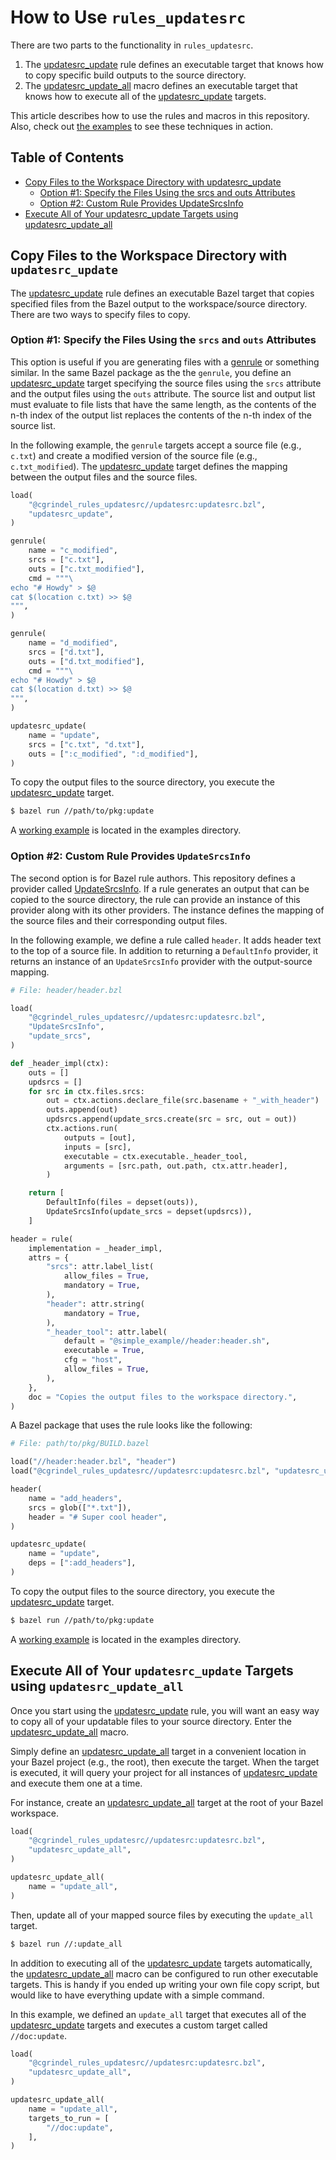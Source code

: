 # How to Use `rules_updatesrc`

There are two parts to the functionality in `rules_updatesrc`.
1. The [updatesrc_update](/doc/rules_and_macros_overview.md#updatesrc_update) rule defines an
   executable target that knows how to copy specific build outputs to the source directory. 
2. The [updatesrc_update_all](/doc/rules_and_macros_overview.md#updatesrc_update_all) macro defines
   an executable target that knows how to execute all of the
   [updatesrc_update](/doc/rules_and_macros_overview.md#updatesrc_update) targets.

This article describes how to use the rules and macros in this repository. Also,
check out [the examples](/examples) to see these techniques in action.

## Table of Contents

* [Copy Files to the Workspace Directory with updatesrc\_update](#copy-files-to-the-workspace-directory-with-updatesrc_update)
  * [Option \#1: Specify the Files Using the srcs and outs Attributes](#option-1-specify-the-files-using-the-srcs-and-outs-attributes)
  * [Option \#2: Custom Rule Provides UpdateSrcsInfo](#option-2-custom-rule-provides-updatesrcsinfo)
* [Execute All of Your updatesrc\_update Targets using updatesrc\_update\_all](#execute-all-of-your-updatesrc_update-targets-using-updatesrc_update_all)

## Copy Files to the Workspace Directory with `updatesrc_update`

The [updatesrc_update](/doc/rules_and_macros_overview.md#updatesrc_update) rule defines an
executable Bazel target that copies specified files from the Bazel output to the workspace/source
directory. There are two ways to specify files to copy. 

### Option #1: Specify the Files Using the `srcs` and `outs` Attributes

This option is useful if you are generating files with a
[genrule](https://docs.bazel.build/versions/main/be/general.html#genrule) or something similar. In
the same Bazel package as the the `genrule`, you define an
[updatesrc_update](/doc/rules_and_macros_overview.md#updatesrc_update) target specifying the source
files using the `srcs` attribute and the output files using the `outs` attribute.  The source list
and output list must evaluate to file lists that have the same length, as the contents of the n-th
index of the output list replaces the contents of the n-th index of the source list.

In the following example, the `genrule` targets accept a source file (e.g., `c.txt`) and create a
modified version of the source file (e.g., `c.txt_modified`). The
[updatesrc_update](/doc/rules_and_macros_overview.md#updatesrc_update) target defines the mapping
between the output files and the source files.

```python
load(
    "@cgrindel_rules_updatesrc//updatesrc:updatesrc.bzl",
    "updatesrc_update",
)

genrule(
    name = "c_modified",
    srcs = ["c.txt"],
    outs = ["c.txt_modified"],
    cmd = """\
echo "# Howdy" > $@
cat $(location c.txt) >> $@
""",
)

genrule(
    name = "d_modified",
    srcs = ["d.txt"],
    outs = ["d.txt_modified"],
    cmd = """\
echo "# Howdy" > $@
cat $(location d.txt) >> $@
""",
)

updatesrc_update(
    name = "update",
    srcs = ["c.txt", "d.txt"],
    outs = [":c_modified", ":d_modified"],
)
```

To copy the output files to the source directory, you execute the
[updatesrc_update](/doc/rules_and_macros_overview.md#updatesrc_update) target.

```sh
$ bazel run //path/to/pkg:update
```

A [working example](/examples/simple/srcs/Bar/BUILD.bazel) is located in the examples directory.

### Option #2: Custom Rule Provides `UpdateSrcsInfo`

The second option is for Bazel rule authors. This repository defines a provider called
[UpdateSrcsInfo](/doc/providers_overview.md#UpdateSrcsInfo). If a rule generates an output that can
be copied to the source directory, the rule can provide an instance of this provider along with its
other providers. The instance defines the mapping of the source files and their corresponding output
files.

In the following example, we define a rule called `header`. It adds header text to the top of a
source file. In addition to returning a `DefaultInfo` provider, it returns an instance of an
`UpdateSrcsInfo` provider with the output-source mapping.

```python
# File: header/header.bzl

load(
    "@cgrindel_rules_updatesrc//updatesrc:updatesrc.bzl",
    "UpdateSrcsInfo",
    "update_srcs",
)

def _header_impl(ctx):
    outs = []
    updsrcs = []
    for src in ctx.files.srcs:
        out = ctx.actions.declare_file(src.basename + "_with_header")
        outs.append(out)
        updsrcs.append(update_srcs.create(src = src, out = out))
        ctx.actions.run(
            outputs = [out],
            inputs = [src],
            executable = ctx.executable._header_tool,
            arguments = [src.path, out.path, ctx.attr.header],
        )

    return [
        DefaultInfo(files = depset(outs)),
        UpdateSrcsInfo(update_srcs = depset(updsrcs)),
    ]

header = rule(
    implementation = _header_impl,
    attrs = {
        "srcs": attr.label_list(
            allow_files = True,
            mandatory = True,
        ),
        "header": attr.string(
            mandatory = True,
        ),
        "_header_tool": attr.label(
            default = "@simple_example//header:header.sh",
            executable = True,
            cfg = "host",
            allow_files = True,
        ),
    },
    doc = "Copies the output files to the workspace directory.",
)
```

A Bazel package that uses the rule looks like the following:

```python
# File: path/to/pkg/BUILD.bazel

load("//header:header.bzl", "header")
load("@cgrindel_rules_updatesrc//updatesrc:updatesrc.bzl", "updatesrc_update")

header(
    name = "add_headers",
    srcs = glob(["*.txt"]),
    header = "# Super cool header",
)

updatesrc_update(
    name = "update",
    deps = [":add_headers"],
)
```

To copy the output files to the source directory, you execute the
[updatesrc_update](/doc/rules_and_macros_overview.md#updatesrc_update) target.

```sh
$ bazel run //path/to/pkg:update
```

A [working example](/examples/simple/srcs/Foo/BUILD.bazel) is located in the examples directory.

## Execute All of Your `updatesrc_update` Targets using `updatesrc_update_all`

Once you start using the [updatesrc_update](/doc/rules_and_macros_overview.md#updatesrc_update) rule,
you will want an easy way to copy all of your updatable files to your source directory. Enter the
[updatesrc_update_all](/doc/rules_and_macros_overview.md#updatesrc_update_all) macro.

Simply define an [updatesrc_update_all](/doc/rules_and_macros_overview.md#updatesrc_update_all)
target in a convenient location in your Bazel project (e.g., the root), then execute the target.
When the target is executed, it will query your project for all instances of
[updatesrc_update](/doc/rules_and_macros_overview.md#updatesrc_update) and execute them one at a
time.

For instance, create an
[updatesrc_update_all](/doc/rules_and_macros_overview.md#updatesrc_update_all) target at the root of
your Bazel workspace.

```python
load(
    "@cgrindel_rules_updatesrc//updatesrc:updatesrc.bzl",
    "updatesrc_update_all",
)

updatesrc_update_all(
    name = "update_all",
)
```

Then, update all of your mapped source files by executing the `update_all` target.

```sh
$ bazel run //:update_all
```

In addition to executing all of the
[updatesrc_update](/doc/rules_and_macros_overview.md#updatesrc_update) targets automatically, the
[updatesrc_update_all](/doc/rules_and_macros_overview.md#updatesrc_update_all) macro can be
configured to run other executable targets. This is handy if you ended up writing your own file
copy script, but would like to have everything update with a simple command.

In this example, we defined an `update_all` target that executes all of the
[updatesrc_update](/doc/rules_and_macros_overview.md#updatesrc_update) targets and executes a custom
target called `//doc:update`.

```python
load(
    "@cgrindel_rules_updatesrc//updatesrc:updatesrc.bzl",
    "updatesrc_update_all",
)

updatesrc_update_all(
    name = "update_all",
    targets_to_run = [
        "//doc:update",
    ],
)
```
